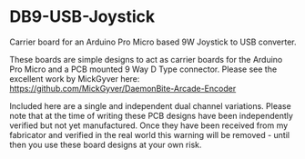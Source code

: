 # DB9-USB-Joystick
Carrier board for an Arduino Pro Micro based 9W Joystick to USB converter.

These boards are simple designs to act as carrier boards for the Arduino Pro Micro and a PCB mounted 9 Way D Type connector.
Please see the excellent work by MickGyver here:
https://github.com/MickGyver/DaemonBite-Arcade-Encoder

Included here are a single and independent dual channel variations. Please note that at the time of writing these PCB designs have been independently verified
but not yet manufactured. Once they have been received from my fabricator and verified in the real world this warning will be removed - until then you use
these board designs at your own risk.
